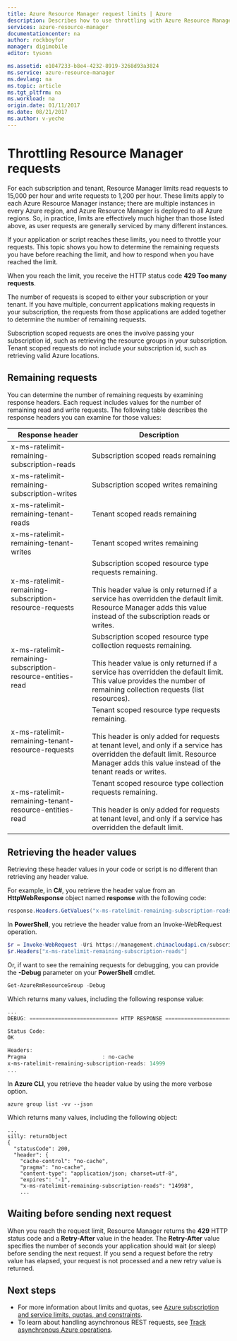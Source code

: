 ```yaml
---
title: Azure Resource Manager request limits | Azure
description: Describes how to use throttling with Azure Resource Manager requests when subscription limits have been reached.
services: azure-resource-manager
documentationcenter: na
author: rockboyfor
manager: digimobile
editor: tysonn

ms.assetid: e1047233-b8e4-4232-8919-3268d93a3824
ms.service: azure-resource-manager
ms.devlang: na
ms.topic: article
ms.tgt_pltfrm: na
ms.workload: na
origin.date: 01/11/2017
ms.date: 08/21/2017
ms.author: v-yeche
---
```


# Throttling Resource Manager requests
For each subscription and tenant, Resource Manager limits read requests to 15,000 per hour and write requests to 1,200 per hour. These limits apply to each Azure Resource Manager instance; there are multiple instances in every Azure region, and Azure Resource Manager is deployed to all Azure regions.  So, in practice, limits are effectively much higher than those listed above, as user requests are generally serviced by many different instances.

If your application or script reaches these limits, you need to throttle your requests. This topic shows you how to determine the remaining requests you have before reaching the limit, and how to respond when you have reached the limit.

When you reach the limit, you receive the HTTP status code **429 Too many requests**.

The number of requests is scoped to either your subscription or your tenant. If you have multiple, concurrent applications making requests in your subscription, the requests from those applications are added together to determine the number of remaining requests.

Subscription scoped requests are ones the involve passing your subscription id, such as retrieving the resource groups in your subscription. Tenant scoped requests do not include your subscription id, such as retrieving valid Azure locations.

## Remaining requests
You can determine the number of remaining requests by examining response headers. Each request includes values for the number of remaining read and write requests. The following table describes the response headers you can examine for those values:

| Response header | Description |
| --- | --- |
| x-ms-ratelimit-remaining-subscription-reads |Subscription scoped reads remaining |
| x-ms-ratelimit-remaining-subscription-writes |Subscription scoped writes remaining |
| x-ms-ratelimit-remaining-tenant-reads |Tenant scoped reads remaining |
| x-ms-ratelimit-remaining-tenant-writes |Tenant scoped writes remaining |
| x-ms-ratelimit-remaining-subscription-resource-requests |Subscription scoped resource type requests remaining.<br /><br />This header value is only returned if a service has overridden the default limit. Resource Manager adds this value instead of the subscription reads or writes. |
| x-ms-ratelimit-remaining-subscription-resource-entities-read |Subscription scoped resource type collection requests remaining.<br /><br />This header value is only returned if a service has overridden the default limit. This value provides the number of remaining collection requests (list resources). |
| x-ms-ratelimit-remaining-tenant-resource-requests |Tenant scoped resource type requests remaining.<br /><br />This header is only added for requests at tenant level, and only if a service has overridden the default limit. Resource Manager adds this value instead of the tenant reads or writes. |
| x-ms-ratelimit-remaining-tenant-resource-entities-read |Tenant scoped resource type collection requests remaining.<br /><br />This header is only added for requests at tenant level, and only if a service has overridden the default limit. |

## Retrieving the header values
Retrieving these header values in your code or script is no different than retrieving any header value. 

For example, in **C#**, you retrieve the header value from an **HttpWebResponse** object named **response** with the following code:

```cs
response.Headers.GetValues("x-ms-ratelimit-remaining-subscription-reads").GetValue(0)
```

In **PowerShell**, you retrieve the header value from an Invoke-WebRequest operation.

```powershell
$r = Invoke-WebRequest -Uri https://management.chinacloudapi.cn/subscriptions/{guid}/resourcegroups?api-version=2016-09-01 -Method GET -Headers $authHeaders
$r.Headers["x-ms-ratelimit-remaining-subscription-reads"]
```

Or, if want to see the remaining requests for debugging, you can provide the **-Debug** parameter on your **PowerShell** cmdlet.

```powershell
Get-AzureRmResourceGroup -Debug
```

Which returns many values, including the following response value:

```powershell
...
DEBUG: ============================ HTTP RESPONSE ============================

Status Code:
OK

Headers:
Pragma                        : no-cache
x-ms-ratelimit-remaining-subscription-reads: 14999
...
```

In **Azure CLI**, you retrieve the header value by using the more verbose option.

```azurecli
azure group list -vv --json
```

Which returns many values, including the following object:

```azurecli
...
silly: returnObject
{
  "statusCode": 200,
  "header": {
    "cache-control": "no-cache",
    "pragma": "no-cache",
    "content-type": "application/json; charset=utf-8",
    "expires": "-1",
    "x-ms-ratelimit-remaining-subscription-reads": "14998",
    ...
```

## Waiting before sending next request
When you reach the request limit, Resource Manager returns the **429** HTTP status code and a **Retry-After** value in the header. The **Retry-After** value specifies the number of seconds your application should wait (or sleep) before sending the next request. If you send a request before the retry value has elapsed, your request is not processed and a new retry value is returned.

## Next steps

* For more information about limits and quotas, see [Azure subscription and service limits, quotas, and constraints](../azure-subscription-service-limits.md).
* To learn about handling asynchronous REST requests, see [Track asynchronous Azure operations](resource-manager-async-operations.md).

<!--Update_Description: update meta properties, wroding update-->